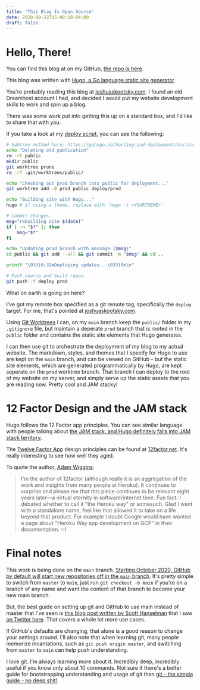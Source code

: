 ```yaml
---
title: 'This Blog Is Open Source'
date: 2020-09-22T15:08:18-04:00
draft: false
---
```


# Hello, There!

You can find this blog at on my GitHub, [the repo is here](https://github.com/JoshuaSkootsky/my-site-blog).

This blog was written with [Hugo, a Go language static site generator](https://gohugo.io/).

You're probably reading this blog at [joshuaskootsky.com](https://oshuaskootsky.com). I found an old Dreamhost account I had, and decided I would put my website development skills to work and spin up a blog.

There was some work put into getting this up on a standard box, and I'd like to share that with you.

If you take a look at my [deploy script](https://https://github.com/JoshuaSkootsky/my-site-blog/blob/main/deploy-script.sh), you can see the following:

```sh
# Subtree method here: https://gohugo.io/hosting-and-deployment/hosting-on-github/
echo "Deleting old publication"
rm -rf public
mkdir public
git worktree prune
rm -rf .git/worktrees/public/

echo "Checking out prod branch into public for deployment..."
git worktree add -B prod public deploy/prod

echo "Building site with Hugo..."
hugo # if using a theme, replace with `hugo -t <YOURTHEME>`

# Commit changes.
msg="rebuilding site $(date)"
if [ -n "$*" ]; then
    msg="$*"
fi

echo "Updating prod branch with message {$msg}"
cd public && git add --all && git commit -m "$msg" && cd ..

printf "\033[0;32mDeploying updates...\033[0m\n"

# Push source and build repos.
git push -f deploy prod
```

What on earth is going on here?

I've got my remote box specified as a git remote tag, specifically the `deploy` target. For me, that's pointed at [joshuaskootsky.com](https://www.joshuaskootsky.com).

Using [Git Worktrees](https://spin.atomicobject.com/2016/06/26/parallelize-development-git-worktrees/) I can, on my `main` branch keep the `public/` folder in my `.gitignore` file, but maintain a deperate `prod` branch that is rooted in the `public` folder and contains the static site elements that Hugo generates.

I can then use git to orchestrate the deployment of my blog to my actual website. The markdown, styles, and themes that I specify for Hugo to use are kept on the `main` branch, and can be viewed on GitHub - but the static site elements, which are generated programmatically by Hugo, are kept seperate on the `prod` worktree branch. That branch I can deploy to the root of my website on my server, and simply serve up the static assets that you are reading now. Pretty cool and JAM stacky!

# 12 Factor Design and the JAM stack

Hugo follows the 12 Factor app principles. You can see similar language with people talking about [the JAM stack, and Hugo definitely falls into JAM stack territory](https://jamstack.org/best-practices/).

The [Twelve Factor App](https://12factor.net/ 'Twelve Factor App') design principles can be found at [12factor.net](https://12factor.net '12 Factor App Site'). It's really interesting to see how well they aged.

To quote the author, [Adam Wiggins](https://news.ycombinator.com/item?id=21416881 'Comment on Hacker News'):

> I'm the author of 12factor (although really it is an aggregation of the work and insights from many people at Heroku). It continues to surprise and please me that this piece continues to be relevant eight years later—a virtual eternity in software/internet time.
> Fun fact: I debated whether to call it "the Heroku way" or somesuch. Glad I went with a standalone name, feel like that allowed it to take on a life beyond that product. For example I doubt Google would have wanted a page about "Heroku Way app development on GCP" in their documentation. :-)

# Final notes

This work is being done on the `main` branch. [Starting October 2020, GitHub by default will start new repositories off in the `main` branch](https://github.com/github/renaming#on-october-1-2020-newly-created-repositories-will-default-to-main). It's pretty simple to switch from `master` to `main`, just run `git checkout -b main` if you're on a branch of any name and want the content of that branch to become your new main branch.

But, the best guide on setting up git and GitHub to use main instead of master that I've seen is [this blog post written by Scott Hanselman](https://www.hanselman.com/blog/EasilyRenameYourGitDefaultBranchFromMasterToMain.aspx) that I saw [on Twitter here](https://twitter.com/scottdavis99/status/1269991411299975173). That covers a whole lot more use cases.

If GitHub's defaults are changing, that alone is a good reason to change your settings around. I'll also note that when learning git, many people memorize incantations, such as `git push origin master`, and switching from `master` to `main` can help push understanding.

I love git. I'm always learning more about it. Incredibly deep, incredibly useful if you know only about 10 commands. Not sure if there's a better guide for bootstrapping understanding and usage of git than [git - the simple guide - no deep shit!](https://rogerdudler.github.io/git-guide/).
